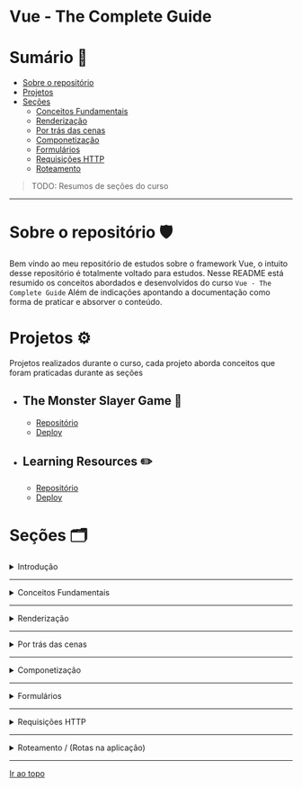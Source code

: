 # Vue - The Complete Guide

<a id="topo"></a>

# Sumário 📑

- [Sobre o repositório](#repositorio)
- [Projetos](#projects)
- [Seções](#section)
    - [Conceitos Fundamentais](#concepts)
    - [Renderização](#rendering)
    - [Por trás das cenas](#behind)
    - [Componetização](#components)
    - [Formulários](#forms)
    - [Requisições HTTP](#http)
    - [Roteamento](#router)

> TODO: Resumos de seções do curso

---

# Sobre o repositório <a id="repositorio"></a> 🛡️

Bem vindo ao meu repositório de estudos sobre o framework Vue, o intuito desse repositório é totalmente voltado para estudos.
Nesse README está resumido os conceitos abordados e desenvolvidos do curso `Vue - The Complete Guide`
Além de indicações apontando a documentação como forma de praticar e absorver o conteúdo.

# Projetos <a id="projects"></a> ⚙️ 

Projetos realizados durante o curso, cada projeto aborda conceitos que foram praticadas durante as seções

- ## The Monster Slayer Game 👾
    - [Repositório]()
    - [Deploy]()
- ## Learning Resources ✏️
    - [Repositório]()
    - [Deploy]()

# Seções  <a id="section"></a> 🗂️

<a id="intro"></a>
<details>
    <summary>
        Introdução</h2>
    </summary>

[Ir ao topo](#topo)

### O que é Vue JS?
 É um framework Javascript progressivo, sendo escalavel como uma biblioteca em um projeto ou utilizado como um framework para o desenvolvimento de interfaces.
 Sendo necessário o conhecimento de HTML, CSS e Javascript, sendo a junção das melhores partes referente ao React e Angular!
### Formas de utilização

Vue possibilita a integração em um projeto existente através da CDN ou através da utilização do terminal com Vue CLI e Vue UI.
#### CDN

```html
<script src="https://unpkg.com/vue@next"></script>
```

### npm

```sh
npm install vue@next
```

#### Vue CLI / Node JS

Vue oferece seu [CLI oficial](https://cli.vuejs.org/), 

```sh
npm install -g @vue/cli
```

Com ele você tem a possibilidade de criar sua aplicação através de:

```sh
vue create project-name

# Interface gráfica para utilização
vue ui
```

</details>

---

<a id="concepts"></a>
<details>
    <summary>
        Conceitos Fundamentais
    </summary>

[Ir ao topo](#topo)

### Mount
[Documentação](https://v3.vuejs.org/guide/migration/mount-changes.html)


### Data



### Methods

### Interpolação

Vue utiliza uma sintaxe onde vinculamos declarativamente o DOM no HTML, e toda sua manipulação e renderização é realizada através do [**Virtual DOM**](https://www.treinaweb.com.br/blog/o-que-e-dom-virtual-dom-e-shadow-dom).

Existe as seguintes possibilidades

- Texto: É possível através de chaves duplas e o valor dinâmico em seu escopo
```html
<!-- Variavel contendo algo dinâmico -->
<span>Mensagem: {{ msg }}</span>

<!-- Podemos utilizar expressões Javascript -->
<span>O que acha de Vue? {{ msg === 'Amo Vue' ? 'Vue <3' : 'Ainda vou amar' }} </span>

<span>Quanto é 1 + 10? {{ 1 + 10 }}</span>

<span>{{ msg.split(' ')[0] }}</span>
```

### Diretivas


#### v-html

#### v-once

Caso queira prevenir que o elemento mantenha sua informação, podemos utilizar a diretiva `v-once`

```html
<span v-once>Este valor nunca será modificado: {{ msg }}</span>
```

#### v-bind

Quando queremos algo dinâmico presente em algum atributo no elemento utilizamos v-bind para essa possibilidade

```html
<!-- Forma completa -->
<button v-bind:disabled="isButtonDisabled">Botão</button>

<!-- Forma abreviada -->
<button :disabled="isButtonDisabled">Botão</button>
```
> Se o valor atribuido for `null` ou `undefined` o atributo não será renderizado

<a id="curiosityProps"></a>

##### Curiosidade
> Passar todas as props de um componente de uma vez
O v-bind sem argumento possibilita passar todas as props de uma só vez para o componente
```html
<blog-post v-bind="post"></blog-post> <!-- post: { id: 1, title: 'My Journey with Vue' } -->
```
#### v-on

Para o clássico `addEventListener` do Javascript, Vue oferece observadores de evento com o uso da diretiva `v-on`, possibilitando a utilização de métodos para tais eventos.

``

##### Native event

### Data Binding

#### One-way

#### Two-way


### Computed

### Watchers

### Dynamic Classes

#### Array Syntax

#### Ternary Syntax

</details>

---

<a id="rendering"></a>
<details>
    <summary>
        Renderização</h2>
    </summary>

[Ir ao topo](#topo)

### v-if

### v-else

### v-else-if

### v-show

### v-for

#### key

</details>

---

<a id="behind"></a>
<details>
    <summary>
        Por trás das cenas</h2>
    </summary>

[Ir ao topo](#topo)

### Reactividade (conceitos)

### Múltiplos Apps

### Templates

### Refs

Refs em um elemento são utilizadas para referênciar o uso do elemento e sua manipulação dentro do ecosistema do Vue, o clássico `document.querySelector(SELETOR)` 

```html
<input type="text" @input="saveInput" ref="userText">
```

```js
// Através da chave global com $ podemos acessar refs que contém um array de objetos referênciados
console.log(this.$refs.userText);
```

### Ciclo de Vida

<details>
    <summary>Imagem oficial da documentação</summary>

![Ciclo de vida do Vue](https://v3.vuejs.org/images/lifecycle.svg)

</details>

Assim como outros frameworks, Vue também possui seus ciclos de vidas *(lifecycles)*.
Em ordem subsequente são eles:

> Não inicialize suas funções com arrow functions pois perde-se a referência de **this**!

- beforeCreate()
- created()
- beforeMount()
- mounted()
- beforeUpdate()
- updated()
- beforeUnmount()
- unmounted()

</details>

---

<a id="components"></a>
<details>
    <summary>
        Componetização</h2>
    </summary>

[Ir ao topo](#topo)

### Problema

O maior problema é que a tendência que a aplicação aumente, muitas coisas vão se repetir caso venha manter listas encapsulado em determinada lógica.

### Solução

Componetizar é a solução, pois além de reaproveitamos lógica podemos encapsular com algo interno e ainda assim ter acesso a informações externas, como veremos a mais na seção. 

### Boas práticas

### Props

São como atributos HTML, é a forma mais básica para passar dados de um componente pai para o filho

```html
<!-- Passando dados do pai -->
<friend-contact
    name="A very cool person"
    phone-number="123 678 000"
    email-address="cool@email.com" 
/>

<!-- Passando valores em um v-for,
você precisa atribuir um v-bind para acesso aos valores
do indice atual do item percorrido -->
<friend-contact
    v-for="friend in friends"
    :key="friend.id"
    :name="friend.name"
    :phone-number="friend.phoneNumber"
    :email-address="friend.email" 
/>
```
[É possível passar todas as props de uma única vez](#curiosityProps)

```html
<!-- Na options API, você utiliza a chave props para receber-las no filho -->
<!-- Vue traduz automaticamente o hifen para camelCase -->
<script>
    export default {
        // Sem validação
        // props: ["name", "emailAddress", "phoneNumber"],
        // Podemos validar as props, caso serem erradas será lançado um alerta no console no navegador
        props: {
            name: String,
            phoneNumber: String,
            emailAddress: String,
            isFavorite: {
                type: Boolean,
                default: false,
                validator: function(value){
                    // Isso é só um exemplo, sabemos que Boolean é só um ou outro 😅
                    return value === true || value === false
                }
            }
        }
        
        data(){
            // ...
        }
    }
</script>
```

#### Tipos de props
Os seguintes tipos são suportados:
- String
- Number
- Boolean
- Array
- Object
- Date
- Function
- Symbol
- Qualquer função com `constructor`

Você não pode mudar as props diretamente do filho através da atribuição com this
```js
toggleFavorite(){
    if(this.isFavorite === '1') this.isFavorite = '0'
    else this.isFavorite = '1'
}
```
[Uma forma alternativa seria essa implementação](/05_components/02_communication/src/components/FriendContact.vue#29)

</details>

---

<a id="forms"></a>
<details>
    <summary>
        Formulários</h2>
    </summary>

[Ir ao topo](#topo)

### v-model

### Validações

</details>

---

<a id="http"></a>
<details>
    <summary>
        Requisições HTTP</h2>
    </summary>

[Ir ao topo](#topo)

### v-model

### Validações

</details>

---

<a id="router"></a>
<details>
    <summary>
        Roteamento / (Rotas na aplicação)</h2>
    </summary>

[Ir ao topo](#topo)

### v-model

### Validações

</details>

---

[Ir ao topo](#topo)